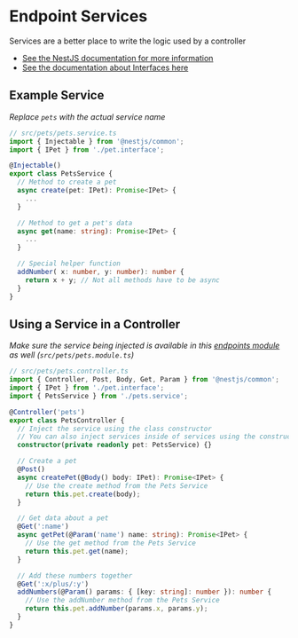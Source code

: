 # Endpoint Services

Services are a better place to write the logic used by a controller

- [See the NestJS documentation for more information](https://docs.nestjs.com/providers#providers)
- [See the documentation about Interfaces here](Interfaces.md)

## Example Service

_Replace `pets` with the actual service name_

```ts
// src/pets/pets.service.ts
import { Injectable } from '@nestjs/common';
import { IPet } from './pet.interface';

@Injectable()
export class PetsService {
  // Method to create a pet
  async create(pet: IPet): Promise<IPet> {
    ...
  }

  // Method to get a pet's data
  async get(name: string): Promise<IPet> {
    ...
  }

  // Special helper function
  addNumber( x: number, y: number): number {
    return x + y; // Not all methods have to be async
  }
}
```

## Using a Service in a Controller

_Make sure the service being injected is available in this [endpoints module](https://docs.nestjs.com/providers#provider-registration) as well (`src/pets/pets.module.ts`)_

```ts
// src/pets/pets.controller.ts
import { Controller, Post, Body, Get, Param } from '@nestjs/common';
import { IPet } from './pet.interface';
import { PetsService } from './pets.service';

@Controller('pets')
export class PetsController {
  // Inject the service using the class constructor
  // You can also inject services inside of services using the constructor
  constructor(private readonly pet: PetsService) {}

  // Create a pet
  @Post()
  async createPet(@Body() body: IPet): Promise<IPet> {
    // Use the create method from the Pets Service
    return this.pet.create(body);
  }

  // Get data about a pet
  @Get(':name')
  async getPet(@Param('name') name: string): Promise<IPet> {
    // Use the get method from the Pets Service
    return this.pet.get(name);
  }

  // Add these numbers together
  @Get(':x/plus/:y')
  addNumbers(@Param() params: { [key: string]: number }): number {
    // Use the addNumber method from the Pets Service
    return this.pet.addNumber(params.x, params.y);
  }
}
```
